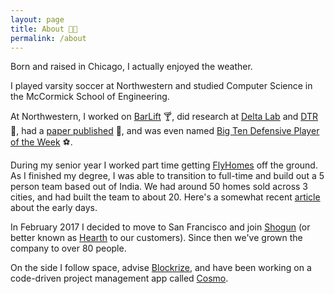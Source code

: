 ```yaml
---
layout: page
title: About 👨‍💻
permalink: /about
---
```


Born and raised in Chicago, I actually enjoyed the weather.

I played varsity soccer at Northwestern and studied Computer Science in the
McCormick School of Engineering.

At Northwestern, I worked on [BarLift][barlift] 🍸, did research at [Delta Lab][delta-lab]
and [DTR][dtr] 🥼, had a [paper published][gaze] 📝,
and was even named [Big Ten Defensive Player of the Week][nusports] ⚽️.

During my senior year I worked part time getting [FlyHomes][flyhomes] off the ground.
As I finished my degree, I was able to transition to full-time and build out a 5 person
team based out of India. We had around 50 homes sold across 3 cities, and had built the team to
about 20. Here's a somewhat recent [article][flyhomes-daily] about the early days.

In February 2017 I decided to move to San Francisco and join [Shogun][shogun] (or better known
as [Hearth][hearth] to our customers). Since then we've grown the company to over 80 people.

On the side I follow space, advise [Blockrize][blockrize], and have been working on a code-driven
project management app called [Cosmo][cosmo].

[barlift]: https://dailynorthwestern.com/2015/05/19/campus/barlift-aims-to-improve-students-experiences-at-bars/
[delta-lab]: http://delta.northwestern.edu/
[dtr]: http://dtr.northwestern.edu/
[gaze]: https://dl.acm.org/doi/10.1145/2702613.2726960
[nusports]: https://nusports.com/news/2015/10/27/MSOC_1027154456.aspx?path=mten
[flyhomes]: https://www.flyhomes.com
[flyhomes-daily]: https://dailynorthwestern.com/2019/11/26/campus/flyhomes-four-years-after-starting-at-kellogg/
[shogun]: https://www.shoguninc.com
[hearth]: https://www.gethearth.com
[blockrize]: https://www.blockrize.com
[cosmo]: https://cosmolabs.io
